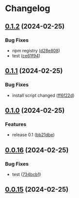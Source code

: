 # Changelog

## [0.1.2](https://github.com/ksv90/event-notifier/compare/v0.1.1...v0.1.2) (2024-02-25)


### Bug Fixes

* npm registry ([d28e808](https://github.com/ksv90/event-notifier/commit/d28e808788005923585d4ec62da5cf3e79dc026b))
* test ([ce61f94](https://github.com/ksv90/event-notifier/commit/ce61f945f50558a697fd79c2db535a114fcc062a))

## [0.1.1](https://github.com/ksv90/event-notifier/compare/v0.1.0...v0.1.1) (2024-02-25)


### Bug Fixes

* install script changed ([ff6f22d](https://github.com/ksv90/event-notifier/commit/ff6f22d6884efa39cd7d260fa9b31b2b60d1dc73))

## [0.1.0](https://github.com/ksv90/event-notifier/compare/v0.0.16...v0.1.0) (2024-02-25)


### Features

* release 0.1 ([bb21dbe](https://github.com/ksv90/event-notifier/commit/bb21dbef9fa50b7ca5963b9e52d6a7a4e0c3743b))

## [0.0.16](https://github.com/ksv90/event-notifier/compare/v0.0.15...v0.0.16) (2024-02-25)


### Bug Fixes

* test ([734bcb1](https://github.com/ksv90/event-notifier/commit/734bcb1c2a8280aa69117386dfdcc568febef0b4))

## [0.0.15](https://github.com/ksv90/event-notifier/compare/v0.0.14...v0.0.15) (2024-02-25)
